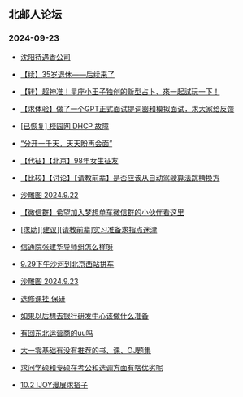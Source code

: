 ## 北邮人论坛 
### 2024-09-23

+ [沈阳待遇香公司](https://bbs.byr.cn/article/NorthEast/945747)

+ [【续】35岁退休——后续来了](https://bbs.byr.cn/article/Talking/6426899)

+ [【转】超神准！星座小王子独创的新型占卜、來一起試玩一下！](https://bbs.byr.cn/article/Constellations/326533)

+ [【求体验】做了一个GPT正式面试提词器和模拟面试，求大家给反馈](https://bbs.byr.cn/article/Picture/3367821)

+ [[已恢复] 校园网 DHCP 故障](https://bbs.byr.cn/article/BUPTNet/108847)

+ [“分开一千天，天天盼再会面”](https://bbs.byr.cn/article/Feeling/3209566)

+ [【代征】【北京】98年女生征友](https://bbs.byr.cn/article/Friends/2055995)

+ [【比较】【讨论】【请教前辈】是否应该从自动驾驶算法跳槽换方](https://bbs.byr.cn/article/Job/2216265)

+ [沙雕图 2024.9.22](https://bbs.byr.cn/article/Joke/732395)

+ [【微信群】希望加入梦想单车微信群的小伙伴看这里](https://bbs.byr.cn/article/Cycling/174113)

+ [[求助][建议][请教前辈]实习准备求指点迷津](https://bbs.byr.cn/article/WorkLife/1220218)

+ [信通院张建华导师组怎么样呀](https://bbs.byr.cn/article/AimGraduate/1223677)

+ [9.29下午沙河到北京西站拼车](https://bbs.byr.cn/article/pinche/887)

+ [沙雕图 2024.9.23](https://bbs.byr.cn/article/Joke/732403)

+ [选修课挂 保研](https://bbs.byr.cn/article/AimGraduate/1231114)

+ [如果以后想去银行研发中心该做什么准备](https://bbs.byr.cn/article/Job/2216324)

+ [有回东北运营商的uu吗](https://bbs.byr.cn/article/NorthEast/945716)

+ [大一零基础有没有推荐的书、课、OJ题集](https://bbs.byr.cn/article/ACM%5FICPC/101504)

+ [求问学硕和专硕在考公和选调方面有啥优劣呢](https://bbs.byr.cn/article/CivilServant/50923)

+ [10.2 IJOY漫展求搭子](https://bbs.byr.cn/article/Comic/634078)

